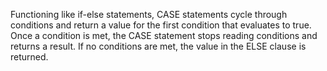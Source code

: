 Functioning like if-else statements, CASE statements cycle through conditions and return a value for the first condition that evaluates to true. Once a condition is met, the CASE statement stops reading conditions and returns a result. If no conditions are met, the value in the ELSE clause is returned.
